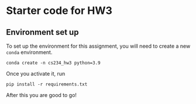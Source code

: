 # Starter code for HW3

## Environment set up

To set up the environment for this assignment, you will need to create a new
`conda` environment.

```
conda create -n cs234_hw3 python=3.9
```

Once you activate it, run

```
pip install -r requirements.txt
```

After this you are good to go!
